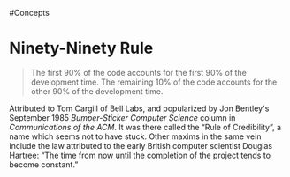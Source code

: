 #Concepts 

# Ninety-Ninety Rule

> The first 90% of the code accounts for the first 90% of the development time.
> The remaining 10% of the code accounts for the other 90% of the development time.

Attributed to Tom Cargill of Bell Labs, and popularized by Jon Bentley's September 1985 _Bumper-Sticker Computer Science_ column in _Communications of the ACM_. It was there called the “Rule of Credibility”, a name which seems not to have stuck. Other maxims in the same vein include the law attributed to the early British computer scientist Douglas Hartree: “The time from now until the completion of the project tends to become constant.”